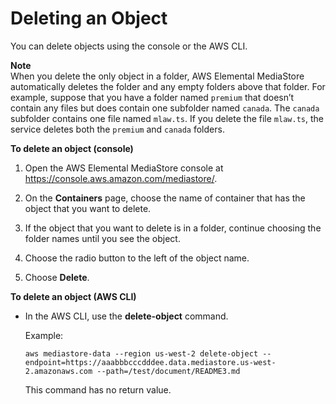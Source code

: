 # Deleting an Object<a name="objects-delete"></a>

You can delete objects using the console or the AWS CLI\.

**Note**  
When you delete the only object in a folder, AWS Elemental MediaStore automatically deletes the folder and any empty folders above that folder\. For example, suppose that you have a folder named `premium` that doesn’t contain any files but does contain one subfolder named `canada`\. The `canada` subfolder contains one file named `mlaw.ts`\. If you delete the file `mlaw.ts`, the service deletes both the `premium` and `canada` folders\. 

**To delete an object \(console\)**

1. Open the AWS Elemental MediaStore console at [https://console\.aws\.amazon\.com/mediastore/](https://console.aws.amazon.com/mediastore/)\.

1. On the **Containers** page, choose the name of container that has the object that you want to delete\.

1. If the object that you want to delete is in a folder, continue choosing the folder names until you see the object\.

1. Choose the radio button to the left of the object name\.

1.  Choose **Delete**\.

**To delete an object \(AWS CLI\)**

+ In the AWS CLI, use the **delete\-object** command\.

  Example:

  ```
  aws mediastore-data --region us-west-2 delete-object --endpoint=https://aaabbbcccdddee.data.mediastore.us-west-2.amazonaws.com --path=/test/document/README3.md
  ```

  This command has no return value\.